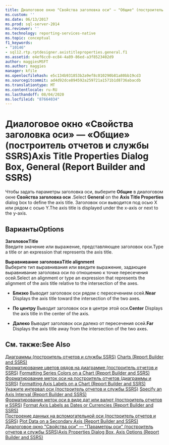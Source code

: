 ```yaml
---
title: Диалоговое окно "Свойства заголовка оси" — "Общие" (построитель отчетов и службы SSRS) | Документация Майкрософт
ms.custom: ''
ms.date: 06/13/2017
ms.prod: sql-server-2014
ms.reviewer: ''
ms.technology: reporting-services-native
ms.topic: conceptual
f1_keywords:
- "10146"
- sql12.rtp.rptdesigner.axistitleproperties.general.f1
ms.assetid: e4ef6cc0-ec84-4a89-86ed-a3f8523402d9
author: maggiesMSFT
ms.author: maggies
manager: kfile
ms.openlocfilehash: e5c134b931853b2a9ef8c010290b81a80bb19cd3
ms.sourcegitcommit: ad4d92dce894592a259721a1571b1d8736abacdb
ms.translationtype: MT
ms.contentlocale: ru-RU
ms.lasthandoff: 08/04/2020
ms.locfileid: "87664034"
---
```

# <a name="axis-title-properties-dialog-box-general-report-builder-and-ssrs"></a><span data-ttu-id="ea7cf-102">Диалоговое окно «Свойства заголовка оси» — «Общие» (построитель отчетов и службы SSRS)</span><span class="sxs-lookup"><span data-stu-id="ea7cf-102">Axis Title Properties Dialog Box, General (Report Builder and SSRS)</span></span>
  <span data-ttu-id="ea7cf-103">Чтобы задать параметры заголовка оси, выберите **Общие** в диалоговом окне **Свойства заголовка оси** .</span><span class="sxs-lookup"><span data-stu-id="ea7cf-103">Select **General** on the **Axis Title Properties** dialog box to define the axis title.</span></span> <span data-ttu-id="ea7cf-104">Заголовок оси выводится под осью X или рядом с осью Y.</span><span class="sxs-lookup"><span data-stu-id="ea7cf-104">The axis title is displayed under the x-axis or next to the y-axis.</span></span>  
  
## <a name="options"></a><span data-ttu-id="ea7cf-105">Варианты</span><span class="sxs-lookup"><span data-stu-id="ea7cf-105">Options</span></span>  
 <span data-ttu-id="ea7cf-106">**Заголовок**</span><span class="sxs-lookup"><span data-stu-id="ea7cf-106">**Title**</span></span>  
 <span data-ttu-id="ea7cf-107">Введите значение или выражение, представляющее заголовок оси.</span><span class="sxs-lookup"><span data-stu-id="ea7cf-107">Type a title or an expression that represents the axis title.</span></span>  
  
 <span data-ttu-id="ea7cf-108">**Выравнивание заголовка**</span><span class="sxs-lookup"><span data-stu-id="ea7cf-108">**Title alignment**</span></span>  
 <span data-ttu-id="ea7cf-109">Выберите тип выравнивания или введите выражение, задающее выравнивание заголовка оси по отношению к точке пересечения осей.</span><span class="sxs-lookup"><span data-stu-id="ea7cf-109">Select an alignment or type an expression that represents the alignment of the axis title relative to the intersection of the axes.</span></span>  
  
-   <span data-ttu-id="ea7cf-110">**Близко** Выводит заголовок оси рядом с пересечением осей.</span><span class="sxs-lookup"><span data-stu-id="ea7cf-110">**Near** Displays the axis title toward the intersection of the two axes.</span></span>  
  
-   <span data-ttu-id="ea7cf-111">**По центру** Выводит заголовок оси в центре этой оси.</span><span class="sxs-lookup"><span data-stu-id="ea7cf-111">**Center** Displays the axis title in the center of the axis.</span></span>  
  
-   <span data-ttu-id="ea7cf-112">**Далеко** Выводит заголовок оси далеко от пересечения осей.</span><span class="sxs-lookup"><span data-stu-id="ea7cf-112">**Far** Displays the axis title away from the intersection of the two axes.</span></span>  
  
## <a name="see-also"></a><span data-ttu-id="ea7cf-113">См. также:</span><span class="sxs-lookup"><span data-stu-id="ea7cf-113">See Also</span></span>  
 <span data-ttu-id="ea7cf-114">[Диаграммы &#40;построитель отчетов и службы SSRS&#41;](report-design/charts-report-builder-and-ssrs.md) </span><span class="sxs-lookup"><span data-stu-id="ea7cf-114">[Charts &#40;Report Builder and SSRS&#41;](report-design/charts-report-builder-and-ssrs.md) </span></span>  
 <span data-ttu-id="ea7cf-115">[Форматирование цветов рядов на диаграмме &#40;построитель отчетов и SSRS&#41;](report-design/formatting-series-colors-on-a-chart-report-builder-and-ssrs.md) </span><span class="sxs-lookup"><span data-stu-id="ea7cf-115">[Formatting Series Colors on a Chart &#40;Report Builder and SSRS&#41;](report-design/formatting-series-colors-on-a-chart-report-builder-and-ssrs.md) </span></span>  
 <span data-ttu-id="ea7cf-116">[Форматирование меток оси на построитель отчетов &#40;диаграммы и SSRS&#41;](report-design/formatting-axis-labels-on-a-chart-report-builder-and-ssrs.md) </span><span class="sxs-lookup"><span data-stu-id="ea7cf-116">[Formatting Axis Labels on a Chart &#40;Report Builder and SSRS&#41;](report-design/formatting-axis-labels-on-a-chart-report-builder-and-ssrs.md) </span></span>  
 <span data-ttu-id="ea7cf-117">[Укажите интервал оси &#40;построитель отчетов и службы SSRS&#41;](report-design/specify-an-axis-interval-report-builder-and-ssrs.md) </span><span class="sxs-lookup"><span data-stu-id="ea7cf-117">[Specify an Axis Interval &#40;Report Builder and SSRS&#41;](report-design/specify-an-axis-interval-report-builder-and-ssrs.md) </span></span>  
 <span data-ttu-id="ea7cf-118">[Форматирование меток оси в виде дат или валют &#40;построитель отчетов и SSRS&#41;](report-design/format-axis-labels-as-dates-or-currencies-report-builder-and-ssrs.md) </span><span class="sxs-lookup"><span data-stu-id="ea7cf-118">[Format Axis Labels as Dates or Currencies &#40;Report Builder and SSRS&#41;](report-design/format-axis-labels-as-dates-or-currencies-report-builder-and-ssrs.md) </span></span>  
 <span data-ttu-id="ea7cf-119">[Построение данных на вспомогательной оси &#40;построитель отчетов и SSRS&#41;](report-design/plot-data-on-a-secondary-axis-report-builder-and-ssrs.md) </span><span class="sxs-lookup"><span data-stu-id="ea7cf-119">[Plot Data on a Secondary Axis &#40;Report Builder and SSRS&#41;](report-design/plot-data-on-a-secondary-axis-report-builder-and-ssrs.md) </span></span>  
 [<span data-ttu-id="ea7cf-120">Диалоговое окно "Свойства оси" — "Параметры оси" (построитель отчетов и службы SSRS)</span><span class="sxs-lookup"><span data-stu-id="ea7cf-120">Axis Properties Dialog Box, Axis Options &#40;Report Builder and SSRS&#41;</span></span>](../../2014/reporting-services/axis-properties-dialog-box-axis-options-report-builder-and-ssrs.md)  
  
  
